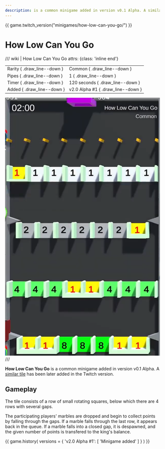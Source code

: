 ```yaml
---
description: is a common minigame added in version v0.1 Alpha. A similar title has been later added in the Twitch version.
---
```


{{ game.twitch_version("minigames/how-low-can-you-go/") }}

# How Low Can You Go

/// wiki | How Low Can You Go
    attrs: {class: 'inline end'}

|                             |                                    |
|-----------------------------|------------------------------------|
| Rarity { .draw_line--down } | Common { .draw_line--down }        |
| Pipes { .draw_line--down }  | 1 { .draw_line--down }             |
| Timer { .draw_line--down }  | 120 seconds { .draw_line--down }   |
| Added { .draw_line--down }  | v2.0 Alpha #1 { .draw_line--down } |

![how-low-can-you-go](../../assets/images/minigames/youtube/how-low-can-you-go.png)
///

**How Low Can You Go** is a common minigame added in version v0.1 Alpha. A [similar tile](../../twitch-tiles/minigames/how-low-can-you-go.md) has been later added in the Twitch version.

## Gameplay

The tile consists of a row of small rotating squares, below which there are 4 rows with several gaps.

The participating players' marbles are dropped and begin to collect points by falling through the gaps. If a marble falls through the last row, it appears back in the queue. If a marble falls into a closed gap, it is despawned, and the given number of points is transfered to the king's balance.

{{ game.history(
  versions = {
    'v2.0 Alpha #1': [
      'Minigame added'
    ]
  }
) }}